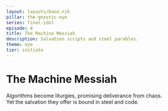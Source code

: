 ```yaml
---
layout: layouts/base.njk
pillar: the-gnostic-eye
series: final-idol
episode: 4
title: The Machine Messiah
description: Salvation scripts and steel parables.
theme: eye
tier: initiate
---
```


# The Machine Messiah

Algorithms become liturgies, promising deliverance from chaos.  
Yet the salvation they offer is bound in steel and code.
